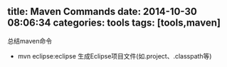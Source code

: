 title: Maven Commands
date: 2014-10-30 08:06:34
categories: tools
tags: [tools,maven]
---
总结maven命令

-  mvn eclipse:eclipse	生成Eclipse项目文件(如.project、.classpath等)